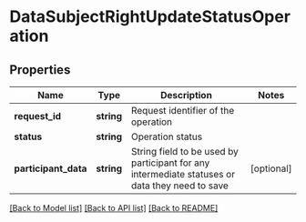 # DataSubjectRightUpdateStatusOperation

## Properties
Name | Type | Description | Notes
------------ | ------------- | ------------- | -------------
**request_id** | **string** | Request identifier of the operation | 
**status** | **string** | Operation status | 
**participant_data** | **string** | String field to be used by participant for any intermediate statuses or data they need to save | [optional] 

[[Back to Model list]](../README.md#documentation-for-models) [[Back to API list]](../README.md#documentation-for-api-endpoints) [[Back to README]](../README.md)


